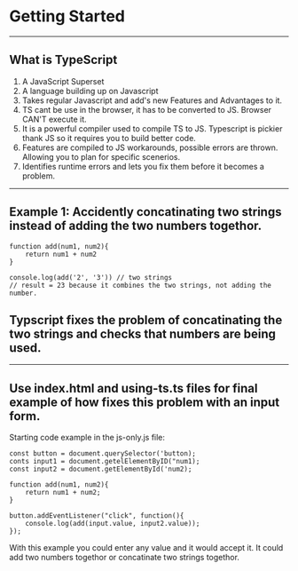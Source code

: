 # Getting Started 

---

## What is TypeScript

1. A JavaScript Superset
2. A language building up on Javascript
3. Takes regular Javascript and add's new Features and Advantages to it. 
4. TS cant be use in the browser, it has to be converted to JS. Browser CAN'T execute it. 
5. It is a powerful compiler used to compile TS to JS. Typescript is pickier thank JS so it requires you to build better code. 
6. Features are compiled to JS workarounds, possible errors are thrown. Allowing you to plan for specific scenerios. 
7. Identifies runtime errors and lets you fix them before it becomes a problem. 

---

## Example 1: Accidently concatinating two strings instead of adding the two numbers togethor. 

```
function add(num1, num2){
    return num1 + num2
}

console.log(add('2', '3')) // two strings
// result = 23 because it combines the two strings, not adding the number.

```

## Typscript fixes the problem of concatinating the two strings and checks that numbers are being used.

---

## Use index.html and using-ts.ts  files for final example of how fixes this problem with an input form. 

Starting code example in the js-only.js file:

```
const button = document.querySelector('button);
conts input1 = document.getelElementByID("num1);
const input2 = document.getElementById('num2);

function add(num1, num2){
    return num1 + num2;
}

button.addEventListener("click", function(){
    console.log(add(input.value, input2.value));
});

```


With this example you could enter any value and it would accept it. It could add two numbers togethor or concatinate two strings togethor. 


